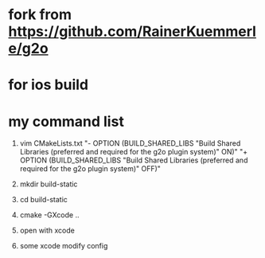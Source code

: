 # fork from https://github.com/RainerKuemmerle/g2o

# for ios build

# my command list

1. vim CMakeLists.txt
"- OPTION (BUILD_SHARED_LIBS "Build Shared Libraries (preferred and required for the g2o plugin system)" ON)"
"+ OPTION (BUILD_SHARED_LIBS "Build Shared Libraries (preferred and required for the g2o plugin system)" OFF)"

2. mkdir build-static
3. cd build-static
4. cmake -GXcode ..
5. open with xcode
5. some xcode modify config
